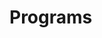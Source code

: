 # Programs















































































































































































































